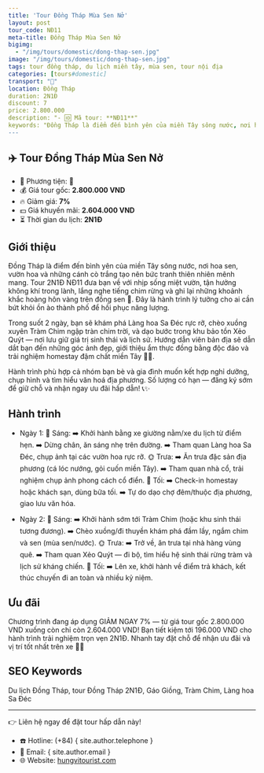 ```yaml
---
title: 'Tour Đồng Tháp Mùa Sen Nở'
layout: post
tour_code: NĐ11
meta-title: Đồng Tháp Mùa Sen Nở
bigimg:
  - "/img/tours/domestic/dong-thap-sen.jpg"
image: "/img/tours/domestic/dong-thap-sen.jpg"
tags: tour đồng tháp, du lịch miền tây, mùa sen, tour nội địa
categories: [tours#domestic]
transport: "🚌"
location: Đồng Tháp
duration: 2N1Đ
discount: 7
price: 2.800.000
description: "- 🆔 Mã tour: **NĐ11**"
keywords: "Đồng Tháp là điểm đến bình yên của miền Tây sông nước, nơi hoa sen, vườn hoa và những cánh cò trắng tạo nên bức tranh thiên nhiên mênh mang. Tour 2N1Đ NĐ11 đưa bạn về với nhịp sống miệt vườn, tận hưởng không khí trong lành, lắng nghe tiếng chim rừng và ghi lại những khoảnh khắc hoàng hôn vàng trên đồng sen 🌅. Đây là hành trình lý tưởng cho ai cần bứt khỏi ồn ào thành phố để hồi phục năng lượng."
---
```


## ✈️ Tour Đồng Tháp Mùa Sen Nở

- 🚗 Phương tiện: **🚌**
- 💰 Giá tour gốc: **2.800.000 VND**
- 🔥 Giảm giá: **7%**
- 💵 Giá khuyến mãi: **2.604.000 VND**
- ⏳ Thời gian du lịch: **2N1Đ**

## Giới thiệu
Đồng Tháp là điểm đến bình yên của miền Tây sông nước, nơi hoa sen, vườn hoa và những cánh cò trắng tạo nên bức tranh thiên nhiên mênh mang. Tour 2N1Đ NĐ11 đưa bạn về với nhịp sống miệt vườn, tận hưởng không khí trong lành, lắng nghe tiếng chim rừng và ghi lại những khoảnh khắc hoàng hôn vàng trên đồng sen 🌅. Đây là hành trình lý tưởng cho ai cần bứt khỏi ồn ào thành phố để hồi phục năng lượng.

Trong suốt 2 ngày, bạn sẽ khám phá Làng hoa Sa Đéc rực rỡ, chèo xuồng xuyên Tràm Chim ngập tràn chim trời, và dạo bước trong khu bảo tồn Xẻo Quýt — nơi lưu giữ giá trị sinh thái và lịch sử. Hướng dẫn viên bản địa sẽ dẫn dắt bạn đến những góc ảnh đẹp, giới thiệu ẩm thực đồng bằng độc đáo và trải nghiệm homestay đậm chất miền Tây 🍜🏡.

Hành trình phù hợp cả nhóm bạn bè và gia đình muốn kết hợp nghỉ dưỡng, chụp hình và tìm hiểu văn hoá địa phương. Số lượng có hạn — đăng ký sớm để giữ chỗ và nhận ngay ưu đãi hấp dẫn! 📞✨

## Hành trình
- Ngày 1:
  🌅 Sáng: 
  ➡️ Khởi hành bằng xe giường nằm/xe du lịch từ điểm hẹn.
  ➡️ Dừng chân, ăn sáng nhẹ trên đường.
  ➡️ Tham quan Làng hoa Sa Đéc, chụp ảnh tại các vườn hoa rực rỡ.
  🌞 Trưa: 
  ➡️ Ăn trưa đặc sản địa phương (cá lóc nướng, gỏi cuốn miền Tây).
  ➡️ Tham quan nhà cổ, trải nghiệm chụp ảnh phong cách cổ điển.
  🌙 Tối: 
  ➡️ Check-in homestay hoặc khách sạn, dùng bữa tối.
  ➡️ Tự do dạo chợ đêm/thuộc địa phương, giao lưu văn hóa.

- Ngày 2:
  🌅 Sáng: 
  ➡️ Khởi hành sớm tới Tràm Chim (hoặc khu sinh thái tương đương).
  ➡️ Chèo xuồng/đi thuyền khám phá đầm lầy, ngắm chim và sen (mùa sen/nước).
  🌞 Trưa: 
  ➡️ Trở về, ăn trưa tại nhà hàng vùng quê.
  ➡️ Tham quan Xẻo Quýt — đi bộ, tìm hiểu hệ sinh thái rừng tràm và lịch sử kháng chiến.
  🌙 Tối: 
  ➡️ Lên xe, khởi hành về điểm trả khách, kết thúc chuyến đi an toàn và nhiều kỷ niệm.

## Ưu đãi
Chương trình đang áp dụng GIẢM NGAY 7% — từ giá tour gốc 2.800.000 VND xuống còn chỉ còn 2.604.000 VND! Bạn tiết kiệm tới 196.000 VND cho hành trình trải nghiệm trọn vẹn 2N1Đ. Nhanh tay đặt chỗ để nhận ưu đãi và vị trí tốt nhất trên xe 🚌🔥

## SEO Keywords
Du lịch Đồng Tháp, tour Đồng Tháp 2N1Đ, Gáo Giồng, Tràm Chim, Làng hoa Sa Đéc

---

👉 Liên hệ ngay để đặt tour hấp dẫn này!

- ☎️ Hotline: (+84) { site.author.telephone }
- 📧 Email: { site.author.email }
- 🌐 Website: [hungvitourist.com](https://hungvitourist.com)


